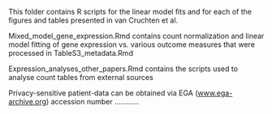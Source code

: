 This folder contains R scripts for the linear model fits and for each of the figures and tables presented in van Cruchten et al. 

Mixed_model_gene_expression.Rmd contains count normalization and linear model fitting of gene expression vs. various outcome measures that were processed in TableS3_metadata.Rmd

Expression_analyses_other_papers.Rmd contains the scripts used to analyse count tables from external sources

Privacy-sensitive patient-data can be obtained via EGA (www.ega-archive.org) accession number ............

